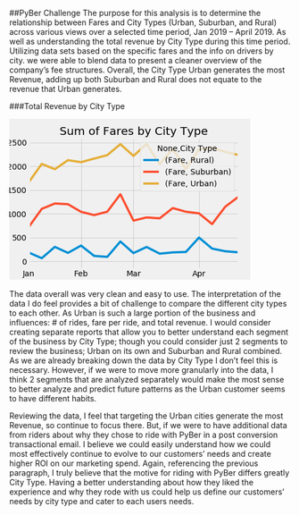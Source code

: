 ##PyBer Challenge
The purpose for this analysis is to determine the relationship between Fares and City Types (Urban, Suburban, and Rural) across various views over a selected time period, Jan 2019 – April 2019.  As well as understanding the total revenue by City Type during this time period.  Utilizing data sets based on the specific fares and the info on drivers by city. we were able to blend data to present a cleaner overview of the company’s fee structures.  Overall, the City Type Urban generates the most Revenue, adding up both Suburban and Rural does not equate to the revenue that Urban generates.

###Total Revenue by City Type

![Total Revenue by City Type](https://github.com/swund283/PyBer_Analysis/blob/master/analysis/Sum_of_fares_by_city_type.png)

The data overall was very clean and easy to use.   The interpretation of the data I do feel provides a bit of challenge to compare the different city types to each other.  As Urban is such a large portion of the business and influences: # of rides, fare per ride, and total revenue.  I would consider creating separate reports that allow you to better understand each segment of the business by City Type; though you could consider just 2 segments to review the business; Urban on its own and Suburban and Rural combined.  As we are already breaking down the data by City Type I don’t feel this is necessary.  However, if we were to move more granularly into the data, I think 2 segments that are analyzed separately would make the most sense to better analyze and predict future patterns as the Urban customer seems to have different habits.

Reviewing the data, I feel that targeting the Urban cities generate the most Revenue, so continue to focus there.  But, if we were to have additional data from riders about why they chose to ride with PyBer in a post conversion transactional email.  I believe we could easily understand how we could most effectively continue to evolve to our customers’ needs and create higher ROI on our marketing spend.  Again, referencing the previous paragraph, I truly believe that the motive for riding with PyBer differs greatly City Type.  Having a better understanding about how they liked the experience and why they rode with us could help us define our customers’ needs by city type and cater to each users needs.

